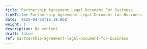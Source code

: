 ```yaml
---
title: Partnership Agreement Legal Document For Business
linkTitle: Partnership Agreement Legal Document for Business
date: '2025-04-24T16:18:00Z'
weight: 1
description: No content
draft: false
ref: partnership-agreement-legal-document-for-business
---
```


